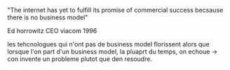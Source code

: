 "The internet has yet to fulfill its promise of commercial success becsause there is no business model"

Ed horrowitz
CEO viacom 1996

les tehcnologues qui n'ont pas de business model florissent alors que lorsque l'on part d'un business model, la pluaprt du temps, on echoue -> con invente un probleme plutot que den resoudre.



